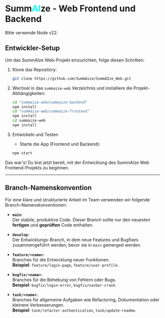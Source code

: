 # Summ<span style="color: #00ffff;">AI</span>ze - Web Frontend und Backend

Bitte verwende Node v22.

## Entwickler-Setup

Um das SummAIze Web-Projekt einzurichten, folge diesen Schritten:

1. Klone das Repository:

   ```bash
   git clone https://github.com/SummAize/SummAIze_Web.git
   ```

2. Wechsel in das `summaize-web` Verzeichnis und installiere die Projekt-Abhängigkeiten:

   ```bash
   cd "summaize-web/summaize-backend"
   npm install
   cd "summaize-web/summaize-frontend"
   npm install
   cd summaize-web
   npm install
   ```

3. Entwickeln und Testen

   - Starte die App (Frontend und Backend):

   ```bash
   npm start
   ```

Das war's! Du bist jetzt bereit, mit der Entwicklung des SummAIze Web Frontend-Projekts zu beginnen.

---------------
## Branch-Namenskonvention

Für eine klare und strukturierte Arbeit im Team verwenden wir folgende Branch-Namenskonventionen:

* **`main`**:  
   Der stabile, produktive Code. Dieser Branch sollte nur den neuesten **fertigen** und **geprüften** Code enthalten.

* **`develop`**:  
   Der Entwicklungs-Branch, in dem neue Features und Bugfixes zusammengeführt werden, bevor sie in `main` gemerged werden.

* **`feature/<name>`**:  
   Branches für die Entwicklung neuer Funktionen.  
   **Beispiel**: `feature/login-page`, `feature/user-profile`.

* **`bugfix/<name>`**:  
   Branches für die Behebung von Fehlern oder Bugs.  
   **Beispiel**: `bugfix/login-error`, `bugfix/navbar-crash`.

* **`task/<name>`**:  
   Branches für allgemeine Aufgaben wie Refactoring, Dokumentation oder kleinere Verbesserungen.  
   **Beispiel**: `task/refactor-authentication`, `task/update-readme`.
